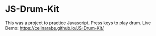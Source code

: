 # JS-Drum-Kit

This was a project to practice Javascript. Press keys to play drum.
Live Demo: https://celinarabe.github.io/JS-Drum-Kit/
